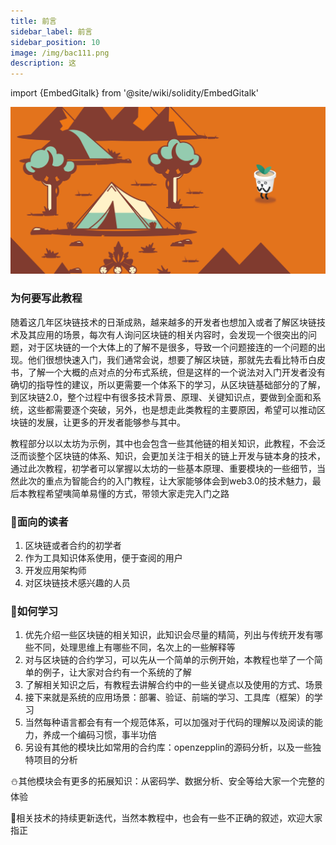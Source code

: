 ```yaml
---
title: 前言
sidebar_label: 前言
sidebar_position: 10
image: /img/bac111.png
description: 这
---
```

import {EmbedGitalk} from '@site/wiki/solidity/EmbedGitalk'

![eth](assets/bac-info1.png)

### 为何要写此教程

随着这几年区块链技术的日渐成熟，越来越多的开发者也想加入或者了解区块链技术及其应用的场景，每次有人询问区块链的相关内容时，会发现一个很突出的问题，对于区块链的一个大体上的了解不是很多，导致一个问题接连的一个问题的出现。他们很想快速入门，我们通常会说，想要了解区块链，那就先去看比特币白皮书，了解一个大概的点对点的分布式系统，但是这样的一个说法对入门开发者没有确切的指导性的建议，所以更需要一个体系下的学习，从区块链基础部分的了解，到区块链2.0，整个过程中有很多技术背景、原理、关键知识点，要做到全面和系统，这些都需要逐个突破，另外，也是想走此类教程的主要原因，希望可以推动区块链的发展，让更多的开发者能够参与其中。

教程部分以以太坊为示例，其中也会包含一些其他链的相关知识，此教程，不会泛泛而谈整个区块链的体系、知识，会更加关注于相关的链上开发与链本身的技术，通过此次教程，初学者可以掌握以太坊的一些基本原理、重要模块的一些细节，当然此次的重点为智能合约的入门教程，让大家能够体会到web3.0的技术魅力，最后本教程希望咦简单易懂的方式，带领大家走完入门之路

### 🫥面向的读者
1. 区块链或者合约的初学者
2. 作为工具知识体系使用，便于查阅的用户
3. 开发应用架构师
4. 对区块链技术感兴趣的人员

### 🫤如何学习

1. 优先介绍一些区块链的相关知识，此知识会尽量的精简，列出与传统开发有哪些不同，处理思维上有哪些不同，名次上的一些解释等
2. 对与区块链的合约学习，可以先从一个简单的示例开始，本教程也举了一个简单的例子，让大家对合约有一个系统的了解
3. 了解相关知识之后，有教程去讲解合约中的一些关键点以及使用的方式、场景
4. 接下来就是系统的应用场景：部署、验证、前端的学习、工具库（框架）的学习
5. 当然每种语言都会有有一个规范体系，可以加强对于代码的理解以及阅读的能力，养成一个编码习惯，事半功倍
6. 另设有其他的模块比如常用的合约库：openzepplin的源码分析，以及一些独特项目的分析

⛄️其他模块会有更多的拓展知识：从密码学、数据分析、安全等给大家一个完整的体验

🍩相关技术的持续更新迭代，当然本教程中，也会有一些不正确的叙述，欢迎大家指正


  
